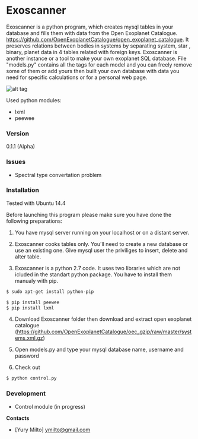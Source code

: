 # Exoscanner

   Exoscanner is a python program, which creates mysql tables in your database and fills them with data from the Open Exoplanet Catalogue. https://github.com/OpenExoplanetCatalogue/open_exoplanet_catalogue. It preserves relations between bodies in systems by separating system, star , binary, planet data in 4 tables related with foreign keys.
   Exoscanner is  another instance or a tool to make your own exoplanet SQL database. File "models.py" contains all the tags for each model and you can freely remove some of them or add yours then built your own database with data you need for specific calculations or for a personal web page.
   

![alt tag](http://i58.tinypic.com/flwms.png)

Used python modules:
  - lxml
  - peewee



### Version
0.1.1 (Alpha)

### Issues
-  Spectral type convertation problem


### Installation

Tested with Ubuntu 14.4

Before launching this program please make sure you have done the following preparations:

1) You have mysql server running on your localhost or on a distant server.

2) Exoscanner cooks tables only. You'll need to create a new database or use an existing one. Give mysql user  the priviliges   to insert, delete and  alter table. 

3) Exoscanner is a python 2.7 code. It uses two  libraries which are not icluded in the standart python package. You have to install them manualy with pip.

```sh
$ sudo apt-get install python-pip 
```

```sh
$ pip install peewee
$ pip install lxml

```
4) Download Exoscanner folder then download and extract open exoplanet catalogue (https://github.com/OpenExoplanetCatalogue/oec_gzip/raw/master/systems.xml.gz) 

5) Open models.py and type your mysql database name, username and password


6) Check out

```sh
$ python control.py

```

### Development

- Control module (in progress)


**Contacts**

- [Yury Milto]  ymilto@gmail.com
